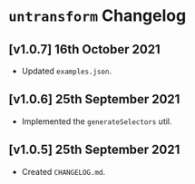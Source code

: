# `untransform` Changelog

## [v1.0.7] 16th October 2021

- Updated `examples.json`.

## [v1.0.6] 25th September 2021

- Implemented the `generateSelectors` util.

## [v1.0.5] 25th September 2021

- Created `CHANGELOG.md`.
